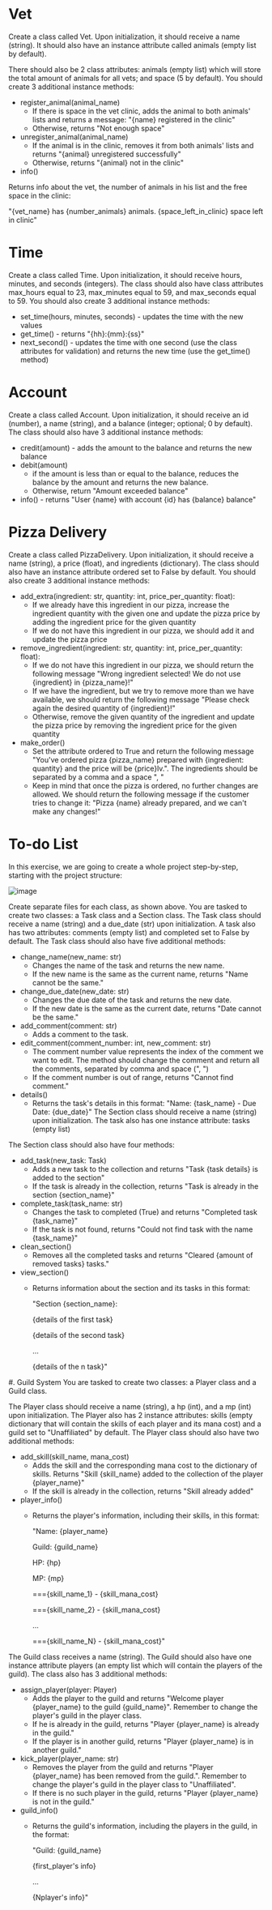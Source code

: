 # Vet

Create a class called Vet. Upon initialization, it should receive a name (string). It should also have an instance attribute called animals (empty list by default).

There should also be 2 class attributes: animals (empty list) which will store the total amount of animals for all vets; and space (5 by default). You should create 3 additional instance methods:
- register_animal(animal_name)
    - If there is space in the vet clinic, adds the animal to both animals' lists and returns a message: "{name} registered in the clinic"
    - Otherwise, returns "Not enough space"
- unregister_animal(animal_name)
    - If the animal is in the clinic, removes it from both animals' lists and returns "{animal} unregistered successfully"
    - Otherwise, returns "{animal} not in the clinic"
- info()

Returns info about the vet, the number of animals in his list and the free space in the clinic:

"{vet_name} has {number_animals} animals. {space_left_in_clinic} space left in clinic"


# Time
Create a class called Time. Upon initialization, it should receive hours, minutes, and seconds (integers).
The class should also have class attributes max_hours equal to 23, max_minutes equal to 59, and max_seconds equal to 59.
You should also create 3 additional instance methods:
- set_time(hours, minutes, seconds) - updates the time with the new values
- get_time() - returns "{hh}:{mm}:{ss}"
- next_second() - updates the time with one second (use the class attributes for validation) and returns the new time (use the get_time() method)


# Account
Create a class called Account. Upon initialization, it should receive an id (number), a name (string), and a balance (integer; optional; 0 by default). The class should also have 3 additional instance methods:
- credit(amount) - adds the amount to the balance and returns the new balance
- debit(amount)
    - if the amount is less than or equal to the balance, reduces the balance by the amount and returns the new balance.
    - Otherwise, return "Amount exceeded balance"
- info() - returns "User {name} with account {id} has {balance} balance"


# Pizza Delivery
Create a class called PizzaDelivery. Upon initialization, it should receive a name (string), a price (float), and ingredients (dictionary). The class should also have an instance attribute ordered set to False by default. You should also create 3 additional instance methods:
- add_extra(ingredient: str, quantity: int, price_per_quantity: float):
    - If we already have this ingredient in our pizza, increase the ingredient quantity with the given one and update the pizza price by adding the ingredient price for the given quantity
    - If we do not have this ingredient in our pizza, we should add it and update the pizza price
- remove_ingredient(ingredient: str, quantity: int, price_per_quantity: float):
    - If we do not have this ingredient in our pizza, we should return the following message "Wrong ingredient selected! We do not use {ingredient} in {pizza_name}!"
    - If we have the ingredient, but we try to remove more than we have available, we should return the following message "Please check again the desired quantity of {ingredient}!"
    - Otherwise, remove the given quantity of the ingredient and update the pizza price by removing the ingredient price for the given quantity
- make_order()
    - Set the attribute ordered to True and return the following message "You've ordered pizza {pizza_name} prepared with {ingredient: quantity} and the price will be {price}lv.". The ingredients should be separated by a comma and a space ", "
    - Keep in mind that once the pizza is ordered, no further changes are allowed. We should return the following message if the customer tries to change it: "Pizza {name} already prepared, and we can't make any changes!"


# To-do List
In this exercise, we are going to create a whole project step-by-step, starting with the project structure:

![image](https://user-images.githubusercontent.com/104040753/198872501-186feec4-b7a3-4598-8546-d871852455b6.png)

Create separate files for each class, as shown above. You are tasked to create two classes: a Task class and a Section class.
The Task class should receive a name (string) and a due_date (str) upon initialization. A task also has two attributes: comments (empty list) and completed set to False by default.
The Task class should also have five additional methods:
- change_name(new_name: str)
    - Changes the name of the task and returns the new name.
    - If the new name is the same as the current name, returns "Name cannot be the same."
- change_due_date(new_date: str) 
    - Changes the due date of the task and returns the new date.
    - If the new date is the same as the current date, returns "Date cannot be the same."
- add_comment(comment: str)
    - Adds a comment to the task.
- edit_comment(comment_number: int, new_comment: str)
    - The comment number value represents the index of the comment we want to edit. The method should change the comment and return all the comments, separated by comma and space (", ")
    - If the comment number is out of range, returns "Cannot find comment."
-  details()
    - Returns the task's details in this format:
    "Name: {task_name} - Due Date: {due_date}"
The Section class should receive a name (string) upon initialization. The task also has one instance attribute:
tasks (empty list)

The Section class should also have four methods:
- add_task(new_task: Task)
    - Adds a new task to the collection and returns "Task {task details} is added to the section"
    - If the task is already in the collection, returns "Task is already in the section {section_name}"
- complete_task(task_name: str) 
    - Changes the task to completed (True) and returns "Completed task {task_name}"
    - If the task is not found, returns "Could not find task with the name {task_name}"
- clean_section()
    - Removes all the completed tasks and returns "Cleared {amount of removed tasks} tasks."
- view_section()
    - Returns information about the section and its tasks in this format:
    
        "Section {section_name}:
        
        {details of the first task}
        
        {details of the second task}
        
        …
        
        {details of the n task}"
        

#. Guild System
You are tasked to create two classes: a Player class and a Guild class. 



The Player class should receive a name (string), a hp (int), and a mp (int) upon initialization. The Player also has 2 instance attributes: skills (empty dictionary that will contain the skills of each player and its mana cost) and a guild set to "Unaffiliated" by default.
The Player class should also have two additional methods:
- add_skill(skill_name, mana_cost)
    - Adds the skill and the corresponding mana cost to the dictionary of skills. Returns "Skill {skill_name} added to the collection of the player {player_name}"
    - If the skill is already in the collection, returns "Skill already added"
- player_info() 
    - Returns the player's information, including their skills, in this format:
    
        "Name: {player_name}

        Guild: {guild_name}
        
        HP: {hp}
        
        MP: {mp}
        
        ==={skill_name_1} - {skill_mana_cost}
        
        ==={skill_name_2} - {skill_mana_cost}
        
        …
        
        ==={skill_name_N} - {skill_mana_cost}"

The Guild class receives a name (string). The Guild should also have one instance attribute players (an empty list which will contain the players of the guild). The class also has 3 additional methods:
- assign_player(player: Player)
    - Adds the player to the guild and returns "Welcome player {player_name} to the guild {guild_name}". Remember to change the player's guild in the player class.
    - If he is already in the guild, returns "Player {player_name} is already in the guild."
    - If the player is in another guild, returns "Player {player_name} is in another guild."
- kick_player(player_name: str)
    - Removes the player from the guild and returns "Player {player_name} has been removed from the guild.". Remember to change the player's guild in the player class to "Unaffiliated".
    - If there is no such player in the guild, returns "Player {player_name} is not in the guild."
- guild_info() 
    - Returns the guild's information, including the players in the guild, in the format:

        "Guild: {guild_name}

        {first_player's info}
        
        …
        
        {Nplayer's info}"